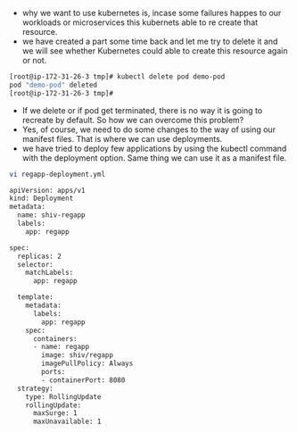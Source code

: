 - why we want to use kubernetes is, incase some failures happes to our workloads or microservices this kubernets able to re create that resource.
- we have created a part some time back and let me try to delete it and we will see whether Kubernetes could able to create this resource again or not.
```sh
[root@ip-172-31-26-3 tmp]# kubectl delete pod demo-pod
pod "demo-pod" deleted
[root@ip-172-31-26-3 tmp]#
```
- If we delete or if pod get terminated, there is no way it is going to recreate by default. So how we can overcome this problem?
- Yes, of course, we need to do some changes to the way of using our manifest files. That is where we can use deployments.
- we have tried to deploy few applications by using the kubectl command with the deployment option. Same thing we can use it as a manifest file.

```sh
vi regapp-deployment.yml

apiVersion: apps/v1
kind: Deployment
metadata:
  name: shiv-regapp
  labels:
    app: regapp

spec:
  replicas: 2
  selector: 
    matchLabels:
      app: regapp

  template:
    metadata:
      labels:
        app: regapp
    spec:
      containers:
      - name: regapp
        image: shiv/regapp
        imagePullPolicy: Always
        ports:
        - containerPort: 8080
  strategy:
    type: RollingUpdate
    rollingUpdate:
      maxSurge: 1
      maxUnavailable: 1
```
